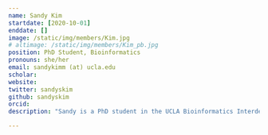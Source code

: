 ```yaml
---
name: Sandy Kim
startdate: [2020-10-01]
enddate: []
image: /static/img/members/Kim.jpg
# altimage: /static/img/members/Kim_pb.jpg
position: PhD Student, Bioinformatics
pronouns: she/her
email: sandykimm (at) ucla.edu
scholar:
website: 
twitter: sandyskim
github: sandyskim
orcid: 
description: "Sandy is a PhD student in the UCLA Bioinformatics Interdepartmental Program. She completed her undergraduate and received a dual Bachelor's and Master's at UCLA in Computational and Systems Biology with a minor in Digital Humanities in 2021. Soon after, she began her PhD in the fall of 2021. Sandy is interested in developing methods to analyze and interpret functional genomic experiments and clinical data. Outside of work, Sandy can be found cuddling with her dog Biscuit, going to concerts, doing the NYT Crossword, playing video games, eating good food in LA, and getting distracted by other lab members. "

---
```

